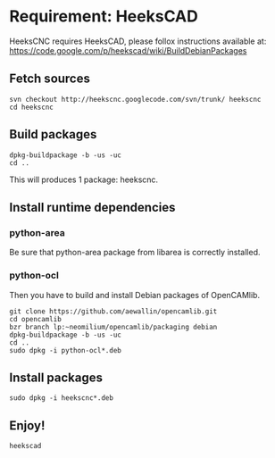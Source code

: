 # Requirement: HeeksCAD #
HeeksCNC requires HeeksCAD, please follox instructions available at:
https://code.google.com/p/heekscad/wiki/BuildDebianPackages

## Fetch sources ##
```
svn checkout http://heekscnc.googlecode.com/svn/trunk/ heekscnc
cd heekscnc
```

## Build packages ##

```
dpkg-buildpackage -b -us -uc
cd ..
```

This will produces 1 package: heekscnc.

## Install runtime dependencies ##
### python-area ###
Be sure that python-area package from libarea is correctly installed.

### python-ocl ###
Then you have to build and install Debian packages of OpenCAMlib.
```
git clone https://github.com/aewallin/opencamlib.git
cd opencamlib
bzr branch lp:~neomilium/opencamlib/packaging debian
dpkg-buildpackage -b -us -uc
cd ..
sudo dpkg -i python-ocl*.deb
```

## Install packages ##
```
sudo dpkg -i heekscnc*.deb
```

## Enjoy! ##
```
heekscad
```